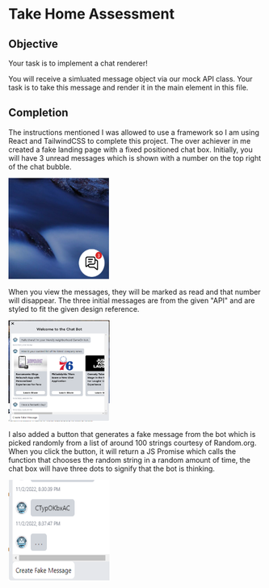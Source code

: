 # Take Home Assessment

## Objective
Your task is to implement a chat renderer!

You will receive a simluated message object via our mock API class. Your task is to take this message and render it in the main element in this file.

## Completion
The instructions mentioned I was allowed to use a framework so I am using React and TailwindCSS to complete this project. The over achiever in me created a fake landing page with a fixed positioned chat box. Initially, you will have 3 unread messages which is shown with a number on the top right of the chat bubble.

<img src="./src/components/resources/chatbubble-demo.png" width="200" height="200" style="display:inline;" />

When you view the messages, they will be marked as read and that number will disappear. The three initial messages are from the given "API" and are styled to fit the given design reference. 

<img src="./src/components/resources/chatbox-demo.png" width="200" height="200" style="display:inline;" />

I also added a button that generates a fake message from the bot which is picked randomly from a list of around 100 strings courtesy of Random.org. When you click the button, it will return a JS Promise which calls the function that chooses the random string in a random amount of time, the chat box will have three dots to signify that the bot is thinking.

<img src="./src/components/resources/thinking-demo.png" width="200" height="200" style="display:inline;" />